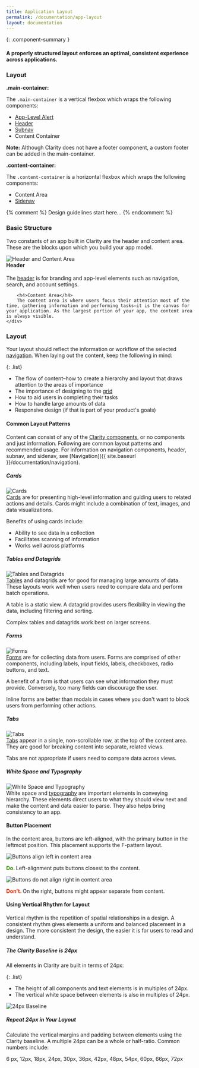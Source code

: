 ```yaml
---
title: Application Layout
permalink: /documentation/app-layout
layout: documentation
---
```


{: .component-summary }
#### A properly structured layout enforces an optimal, consistent experience across applications.

### Layout

**.main-container:**
<div>
    The <code class="clr-code">.main-container</code> is a vertical flexbox which wraps the following components:
    <ul class="list">
        <li><a href="{{ site.baseurl }}/documentation/alerts">App-Level Alert</a></li>
        <li><a href="{{ site.baseurl }}/documentation/header">Header</a></li>
        <li><a href="{{ site.baseurl }}/documentation/header">Subnav</a></li>
        <li>Content Container</li>
    </ul>
</div>

**Note:** Although Clarity does not have a footer component, a custom footer can be added in the main-container.

**.content-container:**
<div>
    The <code class="clr-code">.content-container</code> is a horizontal flexbox which wraps the following components:
    <ul class="list">
        <li>Content Area</li>
        <li><a href="{{ site.baseurl }}/documentation/sidenav">Sidenav</a></li>
    </ul>
</div>

<clr-layout-all-demo></clr-layout-all-demo>

{% comment %}
    Design guidelines start here...
{% endcomment %}

### Basic Structure

Two constants of an app built in Clarity are the header and content area. These are the blocks upon which you build your app model.

<div class="row cozy-sm">
    <div class="col-xs-12 col-md-5">
        <img src="{{ site.baseurl }}/images/documentation/app-layout/header_contentarea.png?{{ site.time | date: '%s%N' }}" alt="Header and Content Area"/>
    </div>
    <div class="col-xs-12 col-md-7">
        <h4 style="margin-top:0">Header</h4>
        The <a href="{{ site.baseurl }}/documentation/header/">header</a> is for branding and app-level elements such as navigation, search, and account settings.

        <h4>Content Area</h4>
        The content area is where users focus their attention most of the time, gathering information and performing tasks–it is the canvas for your application. As the largest portion of your app, the content area is always visible.
    </div>
</div>




### Layout
Your layout should reflect the information or workflow of the selected <a href="{{ site.baseurl }}/documentation/navigation/">navigation</a>. When laying out the content, keep the following in mind:

{: .list}
- The flow of content–how to create a hierarchy and layout that draws attention to the areas of importance
- The importance of designing to the <a href="{{ site.baseurl }}/documentation/grid/">grid</a>
- How to aid users in completing their tasks
- How to handle large amounts of data
- Responsive design (if that is part of your product's goals)

#### Common Layout Patterns

Content can consist of any of the <a href="{{ site.baseurl }}/documentation/">Clarity components</a>, or no components and just information.  Following are common layout patterns and recommended usage.
For information on navigation components, header, subnav, and sidenav, see [Navigation]({{ site.baseurl }}/documentation/navigation).

##### Cards

<div class="row cozy-sm">
    <div class="col-xs-12 col-md-5">
        <img src="{{ site.baseurl }}/images/documentation/app-layout/cards.png?{{ site.time | date: '%s%N' }}" alt="Cards"/>
    </div>
    <div class="col-xs-12 col-md-7">
        <div>
            <a href="{{ site.baseurl }}/documentation/cards/">Cards</a> are for presenting high-level information and guiding users to related actions and details. Cards might include a combination of text, images, and data visualizations.
        </div>
        <p>
            Benefits of using cards include:
        </p>
        <ul class="list">
            <li>Ability to see data in a collection</li>
            <li>Facilitates scanning of information</li>
            <li>Works well across platforms</li>
        </ul>
    </div>
</div>

##### Tables and Datagrids

<div class="row cozy-sm">
    <div class="col-xs-12 col-md-5">
        <img src="{{ site.baseurl }}/images/documentation/app-layout/tables.png?{{ site.time | date: '%s%N' }}" alt="Tables and Datagrids"/>
    </div>
    <div class="col-xs-12 col-md-7">
        <div>
            <a href="{{ site.baseurl }}/documentation/tables/">Tables</a> and datagrids are for good for managing large amounts of data.  These layouts work well when users need to compare data and perform batch operations.
        </div>
        <p>
            A table is a static view.  A datagrid provides users flexibility in viewing the data, including filtering and sorting.
        </p>
        <p>
            Complex tables and datagrids work best on larger screens.
        </p>
    </div>
</div>

##### Forms

<div class="row cozy-sm">
    <div class="col-xs-12 col-md-5">
        <img src="{{ site.baseurl }}/images/documentation/app-layout/forms.png?{{ site.time | date: '%s%N' }}" alt="Forms"/>
    </div>
    <div class="col-xs-12 col-md-7">
        <div>
            <a href="{{ site.baseurl }}/documentation/forms/">Forms</a> are for collecting data from users.  Forms are comprised of other components, including labels, input fields, labels, checkboxes, radio buttons, and text.
        </div>
        <p>
            A benefit of a form is that users can see what information they must provide. Conversely, too many fields can discourage the user.
        </p>
        <p>Inline forms are better than modals in cases where you don't want to block users from performing other actions.</p>
    </div>
</div>

##### Tabs

<div class="row cozy-sm">
    <div class="col-xs-12 col-md-4">
        <img src="{{ site.baseurl }}/images/documentation/app-layout/tabs.png?{{ site.time | date: '%s%N' }}" alt="Tabs"/>
    </div>
    <div class="col-xs-12 col-md-8">
        <div>
            <a href="{{ site.baseurl }}/documentation/tabs/">Tabs</a> appear in a single, non-scrollable row, at the top of the content area.  They are good for breaking content into separate, related views.         
        </div>
        <p>
            Tabs are not appropriate if users need to compare data across views.
        </p>
    </div>
</div>

##### White Space and Typography

<div class="row cozy-sm">
    <div class="col-xs-12 col-md-4">
        <img src="{{ site.baseurl }}/images/documentation/app-layout/typography.png?{{ site.time | date: '%s%N' }}" alt="White Space and Typography"/>
    </div>
    <div class="col-xs-12 col-md-8">
        <div>
            White space and <a href="{{ site.baseurl }}/documentation/typography/">typography</a> are important elements in conveying hierarchy.  These elements direct users to what they should view next and make the content and data easier to parse. They also helps bring consistency to an app.
        </div>
    </div>
</div>

#### Button Placement

In the content area, buttons are left-aligned, with the primary button in the leftmost position.  This placement supports the F-pattern layout.

<div class="row cozy-sm">
    <div class="col-xs-12 col-md-5">
         <img src="{{ site.baseurl }}{{ site.data.global.images_path }}documentation/app-layout/do_button_alignment.png?{{ site.time | date: '%s%N' }}" alt="Buttons align left in content area">
        <p><b><font color="#318700">Do.</font> </b> Left-alignment puts buttons closest to the content.
        </p>
    </div>
    <div class="col-xs-12 col-md-7">
        <div>
           <img src="{{ site.baseurl }}{{ site.data.global.images_path }}documentation/app-layout/dont_button_alignment.png?{{ site.time | date: '%s%N' }}" alt="Buttons do not align right in content area">
        <p><b><font color="#E62700">Don't.</font> </b>On the right, buttons might appear separate from content.</p>
        </div>
    </div>
</div>


#### Using Vertical Rhythm for Layout

Vertical rhythm is the repetition of spatial relationships in a design.  A consistent rhythm gives elements a uniform and balanced placement in a design.  The more consistent the design, the easier it is for users to read and understand.

##### The Clarity Baseline is 24px

All elements in Clarity are built in terms of 24px:

{: .list}
- The height of all components and text elements is in multiples of 24px.
- The vertical white space between elements is also in multiples of 24px.


<img src="{{ site.baseurl }}{{ site.data.global.images_path }}documentation/app-layout/24_baseline.png?{{ site.time | date: '%s%N' }}" alt="24px Baseline">

##### Repeat 24px in Your Layout

Calculate the vertical margins and padding between elements using the Clarity baseline.  A multiple 24px can be a whole or half-ratio. Common numbers include:

6 px, 12px, 18px, 24px, 30px, 36px, 42px, 48px, 54px, 60px, 66px, 72px  
